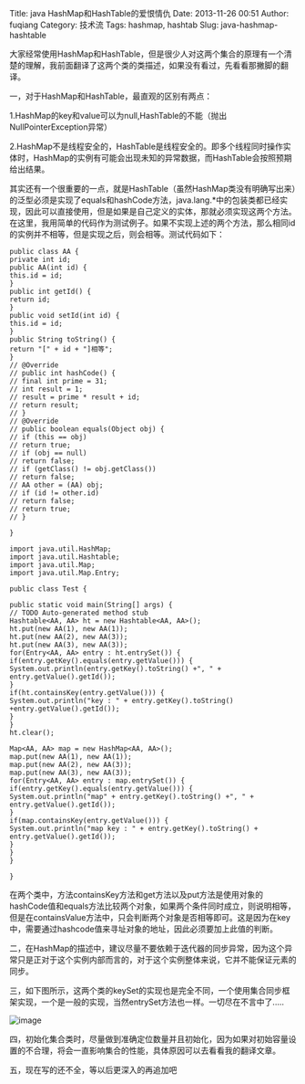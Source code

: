 Title: java HashMap和HashTable的爱恨情仇
Date: 2013-11-26 00:51
Author: fuqiang
Category: 技术流
Tags: hashmap, hashtab
Slug: java-hashmap-hashtable

大家经常使用HashMap和HashTable，但是很少人对这两个集合的原理有一个清楚的理解，我前面翻译了这两个类的类描述，如果没有看过，先看看那撇脚的翻译。

一，对于HashMap和HashTable，最直观的区别有两点：

1.HashMap的key和value可以为null,HashTable的不能（抛出NullPointerException异常）

2.HashMap不是线程安全的，HashTable是线程安全的。即多个线程同时操作实体时，HashMap的实例有可能会出现未知的异常数据，而HashTable会按照预期给出结果。

其实还有一个很重要的一点，就是HashTable（虽然HashMap类没有明确写出来）的泛型必须是实现了equals和hashCode方法，java.lang.\*中的包装类都已经实现，因此可以直接使用，但是如果是自己定义的实体，那就必须实现这两个方法。在这里，我用简单的代码作为测试例子。如果不实现上述的两个方法，那么相同id的实例并不相等，但是实现之后，则会相等。测试代码如下：

    public class AA {
    private int id;
    public AA(int id) {
    this.id = id;
    }
    public int getId() {
    return id;
    }
    public void setId(int id) {
    this.id = id;
    }
    public String toString() {
    return "[" + id + "]相等";
    }
    // @Override
    // public int hashCode() {
    // final int prime = 31;
    // int result = 1;
    // result = prime * result + id;
    // return result;
    // }
    // @Override
    // public boolean equals(Object obj) {
    // if (this == obj)
    // return true;
    // if (obj == null)
    // return false;
    // if (getClass() != obj.getClass())
    // return false;
    // AA other = (AA) obj;
    // if (id != other.id)
    // return false;
    // return true;
    // }

    }

    import java.util.HashMap;
    import java.util.Hashtable;
    import java.util.Map;
    import java.util.Map.Entry;

    public class Test {

    public static void main(String[] args) {
    // TODO Auto-generated method stub
    Hashtable<AA, AA> ht = new Hashtable<AA, AA>();
    ht.put(new AA(1), new AA(1));
    ht.put(new AA(2), new AA(3));
    ht.put(new AA(3), new AA(3));
    for(Entry<AA, AA> entry : ht.entrySet()) {
    if(entry.getKey().equals(entry.getValue())) {
    System.out.println(entry.getKey().toString() +", " + entry.getValue().getId());
    }
    if(ht.containsKey(entry.getValue())) {
    System.out.println("key : " + entry.getKey().toString() +entry.getValue().getId());
    }
    }
    ht.clear();

    Map<AA, AA> map = new HashMap<AA, AA>();
    map.put(new AA(1), new AA(1));
    map.put(new AA(2), new AA(3));
    map.put(new AA(3), new AA(3));
    for(Entry<AA, AA> entry : map.entrySet()) {
    if(entry.getKey().equals(entry.getValue())) {
    System.out.println("map" + entry.getKey().toString() +", " + entry.getValue().getId());
    }
    if(map.containsKey(entry.getValue())) {
    System.out.println("map key : " + entry.getKey().toString() + entry.getValue().getId());
    }
    }
    }

    }

<!--more-->

在两个类中，方法containsKey方法和get方法以及put方法是使用对象的hashCode值和equals方法比较两个对象，如果两个条件同时成立，则说明相等，但是在containsValue方法中，只会判断两个对象是否相等即可。这是因为在key中，需要通过hashcode值来寻址对象的地址，因此必须要加上此值的判断。

二，在HashMap的描述中，建议尽量不要依赖于迭代器的同步异常，因为这个异常只是正对于这个实例内部而言的，对于这个实例整体来说，它并不能保证元素的同步。

三，如下图所示，这两个类的keySet的实现也是完全不同，一个使用集合同步框架实现，一个是一般的实现，当然entrySet方法也一样。一切尽在不言中了.....

![image](http://img.blog.csdn.net/20131126003357546?watermark/2/text/aHR0cDovL2Jsb2cuY3Nkbi5uZXQvamlhbmdmdWxsbGw=/font/5a6L5L2T/fontsize/400/fill/I0JBQkFCMA==/dissolve/70/gravity/SouthEast)

四，初始化集合类时，尽量做到准确定位数量并且初始化，因为如果对初始容量设置的不合理，将会一直影响集合的性能，具体原因可以去看看我的翻译文章。

五，现在写的还不全，等以后更深入的再追加吧
